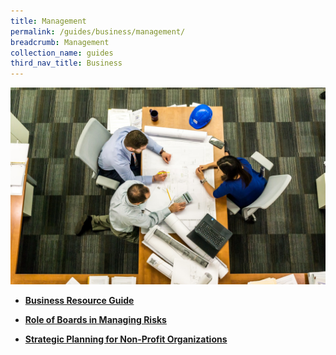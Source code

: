 ```yaml
---
title: Management
permalink: /guides/business/management/
breadcrumb: Management
collection_name: guides
third_nav_title: Business
---
```

<img src="/images/category/management.jpg" alt="management banner" style="width:800px;" />

* [**Business Resource Guide**](/guides/business/management/business-resource-guide)

* [**Role of Boards in Managing Risks**](/guides/business/management/role-of-boards-in-managing-risks)

* [**Strategic Planning for Non-Profit Organizations**](/guides/business/management/strategic-planning-for-non-profit-organizations)


